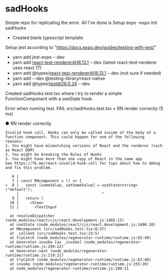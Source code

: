 # sadHooks

Simple repo for replicating the error.
All I've done is 
 Setup expo
   -expo init sadHooks
  - Created blank typescript template
  
 Setup jest according to "https://docs.expo.dev/guides/testing-with-jest/"
  - yarn add jest-expo --dev
  - yarn add react-test-renderer@16.13.1 --dev     (latest react-test-renderer uses react 17) 
  - yarn add @types/react-test-renderer@16.13.1 --dev   (not sure if needed)
  - yarn add --dev @testing-library/react-native   
  - yarn add  @types/jest@26.0.24 --dev     
  
 Created sadHooks.test.tsx where i try to render a simple FunctionComponent with a useState hook.

Error when running test.
 FAIL  src/sadHooks.test.tsx
  × RN render correctly (5 ms)

  ● RN render correctly

    Invalid hook call. Hooks can only be called inside of the body of a function component. This could happen for one of the following reasons:
    1. You might have mismatching versions of React and the renderer (such as React DOM)
    2. You might be breaking the Rules of Hooks
    3. You might have more than one copy of React in the same app
    See https://fb.me/react-invalid-hook-call for tips about how to debug and fix this problem.

       6 |
       7 | const RNcomponent = () => {
    >  8 |   const [someValue, setSomeValue] = useState<string>("default");
         |                                     ^
       9 |   return (
      10 |     <View>
      11 |       <TextInput

      at resolveDispatcher (node_modules/react/cjs/react.development.js:1465:13)
      at useState (node_modules/react/cjs/react.development.js:1496:20)
      at RNcomponent (src/sadHooks.test.tsx:8:37)
      at _callee$ (src/sadHooks.test.tsx:23:5)
      at tryCatch (node_modules/regenerator-runtime/runtime.js:63:40)
      at Generator.invoke [as _invoke] (node_modules/regenerator-runtime/runtime.js:294:22)
      at Generator.next (node_modules/regenerator-runtime/runtime.js:119:21)
      at tryCatch (node_modules/regenerator-runtime/runtime.js:63:40)
      at invoke (node_modules/regenerator-runtime/runtime.js:155:20)
      at node_modules/regenerator-runtime/runtime.js:190:11
